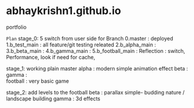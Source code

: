 # abhaykrishn1.github.io
portfolio

`Plan`
stage_0: 5 switch from user side for Branch
0.master : deployed 
1.b_test_main : all feature/git testing releated
2.b_alpha_main : 
3.b_beta_main :
4.b_gamma_main :
5.b_football_main :
Reflection : switch, Performance, look if need for cache, 

stage_1: 
working plain <html> master
alpha : modern simple animation effect 
beta : 
gamma :  
football : very basic game

stage_2:
add levels to the football
beta : parallax simple- budding nature / landscape building 
gamma : 3d effects
